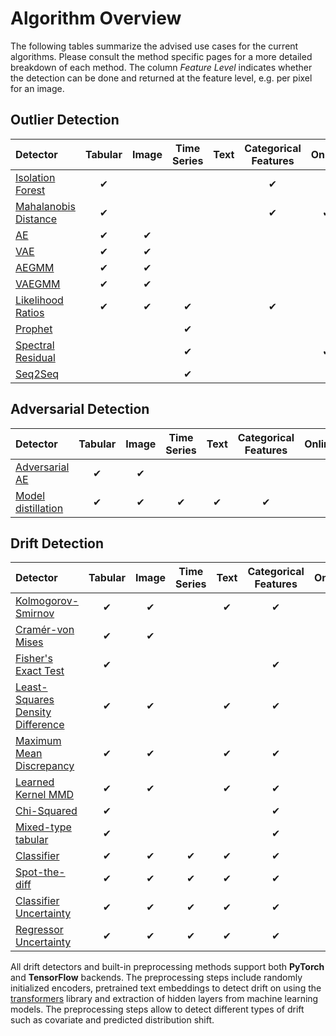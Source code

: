# Algorithm Overview

The following tables summarize the advised use cases for the current algorithms. Please consult the method specific pages for a more detailed breakdown of each method. The column *Feature Level* indicates whether the detection can be done and returned at the feature level, e.g. per pixel for an image.

## Outlier Detection

|Detector|Tabular|Image|Time Series|Text|Categorical Features|Online|Feature Level|
|:---|:---:|:---:|:---:|:---:|:---:|:---:|:---:|
|[Isolation Forest](../od/methods/iforest.ipynb)|✔| | | |✔| | |
|[Mahalanobis Distance](../od/methods/mahalanobis.ipynb)|✔| | | |✔|✔| |
|[AE](../od/methods/ae.ipynb)|✔|✔| | | | |✔|
|[VAE](../od/methods/vae.ipynb)|✔|✔| | | | |✔|
|[AEGMM](../od/methods/aegmm.ipynb)|✔|✔| | | | | |
|[VAEGMM](../od/methods/vaegmm.ipynb)|✔|✔| | | | | |
|[Likelihood Ratios](../od/methods/llr.ipynb)|✔|✔|✔| |✔| |✔|
|[Prophet](../od/methods/prophet.ipynb)| | |✔| | | | |
|[Spectral Residual](../od/methods/sr.ipynb)| | |✔| | |✔|✔|
|[Seq2Seq](../od/methods/seq2seq.ipynb)| | |✔| | | |✔|

## Adversarial Detection

|Detector|Tabular|Image|Time Series|Text|Categorical Features|Online|Feature Level|
|:---|:---:|:---:|:---:|:---:|:---:|:---:|:---:|
|[Adversarial AE](../ad/methods/adversarialae.ipynb)|✔|✔| | | | | |
|[Model distillation](../ad/methods/modeldistillation.ipynb)|✔|✔|✔|✔|✔| | | |

## Drift Detection

|Detector|Tabular|Image|Time Series|Text|Categorical Features|Online|Feature Level|
|:---|:---:|:---:|:---:|:---:|:---:|:---:|:---:|
|[Kolmogorov-Smirnov](../cd/methods/ksdrift.ipynb)|✔|✔| |✔|✔| |✔|
|[Cramér-von Mises](../cd/methods/cvmdrift.ipynb)|✔|✔| | | |✔|✔|
|[Fisher's Exact Test](../cd/methods/fetdrift.ipynb)|✔| | | |✔|✔|✔|
|[Least-Squares Density Difference](../cd/methods/lsdddrift.ipynb)|✔|✔| |✔|✔|✔| |
|[Maximum Mean Discrepancy](../cd/methods/mmddrift.ipynb)|✔|✔| |✔|✔|✔| |
|[Learned Kernel MMD](../cd/methods/learnedkerneldrift.ipynb)|✔|✔| |✔|✔| | |
|[Chi-Squared](../cd/methods/chisquaredrift.ipynb)|✔| | | |✔| |✔|
|[Mixed-type tabular](../cd/methods/tabulardrift.ipynb)|✔| | | |✔| |✔|
|[Classifier](../cd/methods/classifierdrift.ipynb)|✔|✔|✔|✔|✔| | |
|[Spot-the-diff](../cd/methods/spotthediffdrift.ipynb)|✔|✔|✔|✔|✔| |✔|
|[Classifier Uncertainty](../cd/methods/modeluncdrift.ipynb)|✔|✔|✔|✔|✔| | |
|[Regressor Uncertainty](../cd/methods/modeluncdrift.ipynb)|✔|✔|✔|✔|✔| | | |

All drift detectors and built-in preprocessing methods support both **PyTorch** and **TensorFlow** backends.
The preprocessing steps include randomly initialized encoders, pretrained text embeddings to detect drift on 
using the [transformers](https://github.com/huggingface/transformers) library and extraction of hidden layers from machine learning models. 
The preprocessing steps allow to detect different types of drift such as covariate and predicted distribution shift.
